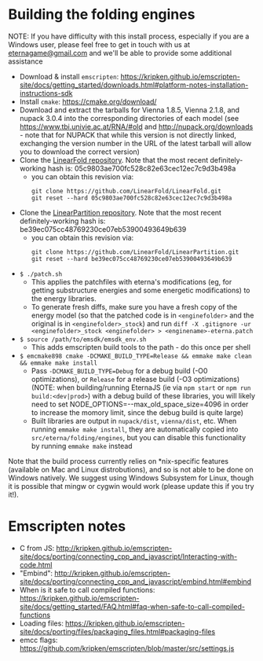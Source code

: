 # Building the folding engines

NOTE: If you have difficulty with this install process, especially if you are a Windows user, please feel free to get in touch with us at eternagame@gmail.com and we'll be able to provide some additional assistance

* Download & install `emscripten`: https://kripken.github.io/emscripten-site/docs/getting_started/downloads.html#platform-notes-installation-instructions-sdk
* Install `cmake`: https://cmake.org/download/
* Download and extract the tarballs for Vienna 1.8.5, Vienna 2.1.8, and nupack 3.0.4 into the corresponding directories of each model (see https://www.tbi.univie.ac.at/RNA/#old and http://nupack.org/downloads - note that for NUPACK that while this version is not directly linked, exchanging the version number in the URL of the latest tarball will allow you to download the correct version)
* Clone the [LinearFold repository]((https://github.com/LinearFold/LinearFold)).  Note that the most recent definitely-working hash is:  05c9803ae700fc528c82e63cec12ec7c9d3b498a
    - you can obtain this revision via:
      ```
	  git clone https://github.com/LinearFold/LinearFold.git
	  git reset --hard 05c9803ae700fc528c82e63cec12ec7c9d3b498a
* Clone the [LinearPartition repository]((https://github.com/LinearFold/LinearPartition)).  Note that the most recent definitely-working hash is:  be39ec075cc48769230ce07eb53900493649b639
    - you can obtain this revision via:
      ```
	  git clone https://github.com/LinearFold/LinearPartition.git
	  git reset --hard be39ec075cc48769230ce07eb53900493649b639
	  ```
* `$ ./patch.sh`
    - This applies the patchfiles with eterna's modifications (eg, for getting substructure energies and some energetic
    modifications) to the energy libraries.
    - To generate fresh diffs, make sure you have a fresh copy of the energy model (so that the patched code is in `<enginefolder>` and the original is in `<enginefolder>_stock`) and run `diff -X .gitignore -ur <enginefolder>_stock <enginefolder> > <enginename>-eterna.patch`
* `$ source /path/to/emsdk/emsdk_env.sh`
    - This adds emscripten build tools to the path - do this once per shell
* `$ emcmake898 cmake -DCMAKE_BUILD_TYPE=Release && emmake make clean && emmake make install`
    - Pass `-DCMAKE_BUILD_TYPE=Debug` for a debug build (-O0 optimizations), or `Release` for a release build (-O3 optimizations) (NOTE: when building/running EternaJS (ie via `npm start` or `npm run build:<dev|prod>`) with a debug build of these libraries, you will likely need to set NODE_OPTIONS=--max_old_space_size=4096 in order to increase the momory limit, since the debug build is quite large)
    - Built libraries are output in `nupack/dist`, `vienna/dist`, etc. When running `emmake make install`, they are automatically copied into `src/eterna/folding/engines`, but you can disable this functionality by running `emmake make` instead

Note that the build process currently relies on *nix-specific features (available on Mac and Linux distrobutions), and so is not able to be done on Windows natively. We suggest using Windows Subsystem for Linux, though it is possible that mingw or cygwin would work (please update this if you try it!).

# Emscripten notes

* C from JS: http://kripken.github.io/emscripten-site/docs/porting/connecting_cpp_and_javascript/Interacting-with-code.html
* "Embind": http://kripken.github.io/emscripten-site/docs/porting/connecting_cpp_and_javascript/embind.html#embind
* When is it safe to call compiled functions: https://kripken.github.io/emscripten-site/docs/getting_started/FAQ.html#faq-when-safe-to-call-compiled-functions
* Loading files: https://kripken.github.io/emscripten-site/docs/porting/files/packaging_files.html#packaging-files
* emcc flags: https://github.com/kripken/emscripten/blob/master/src/settings.js

